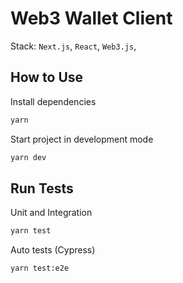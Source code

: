 # Web3 Wallet Client

Stack:  `Next.js`, `React`, `Web3.js`,


## How to Use

Install dependencies
```bash
yarn
```
Start project in development mode
```bash
yarn dev
```



## Run Tests

Unit and Integration

```bash
yarn test
```
Auto tests (Cypress)

```bash
yarn test:e2e
```
